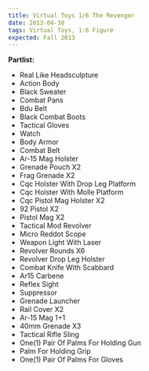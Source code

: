```yaml
---
title: Virtual Toys 1/6 The Revenger
date: 2013-04-30
tags: Virtual Toys, 1:6 Figure
expected: Fall 2013
---
```

**Partlist:**

- Real Like Headsculpture
- Action Body 
- Black Sweater  
- Combat Pans 
- Bdu Belt
- Black Combat Boots
- Tactical Gloves
- Watch
- Body Armor
- Combat Belt
- Ar-15 Mag Holster
- Grenade Pouch X2
- Frag Grenade X2
- Cqc Holster With Drop Leg Platform
- Cqc Holster With Molle Platform
- Cqc Pistol Mag Holster X2
- 92 Pistol X2
- Pistol Mag X2
- Tactical Mod Revolver  
- Micro Reddot Scope
- Weapon Light With Laser 
- Revolver Rounds X6
- Revolver Drop Leg Holster
- Combat Knife With Scabbard 
- Ar15 Carbene 
- Reflex Sight 
- Suppressor
- Grenade Launcher
- Rail Cover X2
- Ar-15 Mag 1+1
- 40mm Grenade X3
- Tactical Rifle Sling
- One(1) Pair Of Palms For Holding Gun
- Palm For Holding Grip
- One(1) Pair Of Palms For Gloves